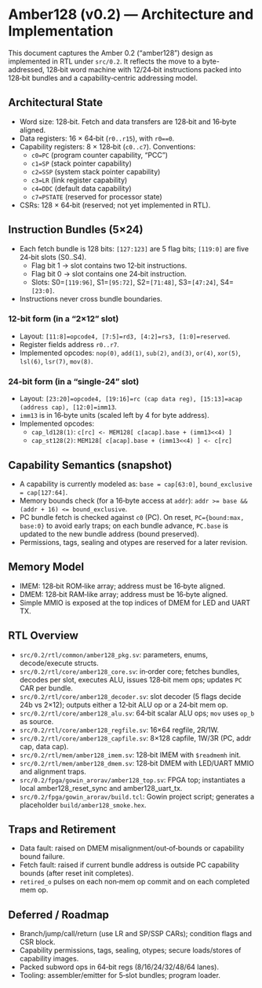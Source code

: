 # Amber128 (v0.2) — Architecture and Implementation

This document captures the Amber 0.2 (“amber128”) design as implemented in RTL under `src/0.2`. It reflects the move to a byte-addressed, 128‑bit word machine with 12/24‑bit instructions packed into 128‑bit bundles and a capability‑centric addressing model.

## Architectural State

- Word size: 128‑bit. Fetch and data transfers are 128‑bit and 16‑byte aligned.
- Data registers: 16 × 64‑bit (`r0..r15`), with `r0==0`.
- Capability registers: 8 × 128‑bit (`c0..c7`). Conventions:
  - `c0=PC` (program counter capability, “PCC”)
  - `c1=SP` (stack pointer capability)
  - `c2=SSP` (system stack pointer capability)
  - `c3=LR` (link register capability)
  - `c4=DDC` (default data capability)
  - `c7=PSTATE` (reserved for processor state)
- CSRs: 128 × 64‑bit (reserved; not yet implemented in RTL).

## Instruction Bundles (5×24)

- Each fetch bundle is 128 bits: `[127:123]` are 5 flag bits; `[119:0]` are five 24‑bit slots (S0..S4).
  - Flag bit 1 → slot contains two 12‑bit instructions.
  - Flag bit 0 → slot contains one 24‑bit instruction.
  - Slots: S0=`[119:96]`, S1=`[95:72]`, S2=`[71:48]`, S3=`[47:24]`, S4=`[23:0]`.
- Instructions never cross bundle boundaries.

### 12‑bit form (in a “2×12” slot)

- Layout: `[11:8]=opcode4, [7:5]=rd3, [4:2]=rs3, [1:0]=reserved`.
- Register fields address `r0..r7`.
- Implemented opcodes: `nop(0)`, `add(1)`, `sub(2)`, `and(3)`, `or(4)`, `xor(5)`, `lsl(6)`, `lsr(7)`, `mov(8)`.

### 24‑bit form (in a “single‑24” slot)

- Layout: `[23:20]=opcode4, [19:16]=rc (cap data reg), [15:13]=acap (address cap), [12:0]=imm13`.
- `imm13` is in 16‑byte units (scaled left by 4 for byte address).
- Implemented opcodes:
  - `cap_ld128(1)`: `c[rc] <- MEM128[ c[acap].base + (imm13<<4) ]`
  - `cap_st128(2)`: `MEM128[ c[acap].base + (imm13<<4) ] <- c[rc]`

## Capability Semantics (snapshot)

- A capability is currently modeled as: `base = cap[63:0]`, `bound_exclusive = cap[127:64]`.
- Memory bounds check (for a 16‑byte access at `addr`): `addr >= base && (addr + 16) <= bound_exclusive`.
- PC bundle fetch is checked against `c0` (PC). On reset, `PC={bound:max, base:0}` to avoid early traps; on each bundle advance, `PC.base` is updated to the new bundle address (bound preserved).
- Permissions, tags, sealing and otypes are reserved for a later revision.

## Memory Model

- IMEM: 128‑bit ROM‑like array; address must be 16‑byte aligned.
- DMEM: 128‑bit RAM‑like array; address must be 16‑byte aligned.
- Simple MMIO is exposed at the top indices of DMEM for LED and UART TX.

## RTL Overview

- `src/0.2/rtl/common/amber128_pkg.sv`: parameters, enums, decode/execute structs.
- `src/0.2/rtl/core/amber128_core.sv`: in‑order core; fetches bundles, decodes per slot, executes ALU, issues 128‑bit mem ops; updates `PC` CAR per bundle.
- `src/0.2/rtl/core/amber128_decoder.sv`: slot decoder (5 flags decide 24b vs 2×12); outputs either a 12‑bit ALU op or a 24‑bit mem op.
- `src/0.2/rtl/core/amber128_alu.sv`: 64‑bit scalar ALU ops; `mov` uses `op_b` as source.
- `src/0.2/rtl/core/amber128_regfile.sv`: 16×64 regfile, 2R/1W.
- `src/0.2/rtl/core/amber128_capfile.sv`: 8×128 capfile, 1W/3R (PC, addr cap, data cap).
- `src/0.2/rtl/mem/amber128_imem.sv`: 128‑bit IMEM with `$readmemh` init.
- `src/0.2/rtl/mem/amber128_dmem.sv`: 128‑bit DMEM with LED/UART MMIO and alignment traps.
- `src/0.2/fpga/gowin_arorav/amber128_top.sv`: FPGA top; instantiates a local amber128_reset_sync and amber128_uart_tx.
- `src/0.2/fpga/gowin_arorav/build.tcl`: Gowin project script; generates a placeholder `build/amber128_smoke.hex`.

## Traps and Retirement

- Data fault: raised on DMEM misalignment/out‑of‑bounds or capability bound failure.
- Fetch fault: raised if current bundle address is outside PC capability bounds (after reset init completes).
- `retired_o` pulses on each non‑mem op commit and on each completed mem op.

## Deferred / Roadmap

- Branch/jump/call/return (use LR and SP/SSP CARs); condition flags and CSR block.
- Capability permissions, tags, sealing, otypes; secure loads/stores of capability images.
- Packed subword ops in 64‑bit regs (8/16/24/32/48/64 lanes).
- Tooling: assembler/emitter for 5‑slot bundles; program loader.

